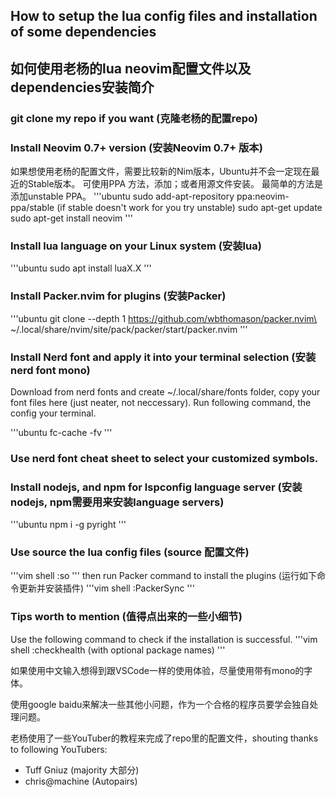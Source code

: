 ## How to setup the lua config files and installation of some dependencies
## 如何使用老杨的lua neovim配置文件以及dependencies安装简介

### git clone my repo if you want (克隆老杨的配置repo)

### Install Neovim 0.7+ version (安装Neovim 0.7+ 版本)
如果想使用老杨的配置文件，需要比较新的Nim版本，Ubuntu并不会一定现在最近的Stable版本。
可使用PPA 方法，添加；或者用源文件安装。
最简单的方法是添加unstable PPA。
'''ubuntu
sudo add-apt-repository ppa:neovim-ppa/stable (if stable doesn't work for you try unstable)
sudo apt-get update
sudo apt-get install neovim
'''

### Install lua language on your Linux system (安装lua)

'''ubuntu
sudo apt install luaX.X
'''

### Install Packer.nvim for plugins (安装Packer)
'''ubuntu
git clone --depth 1 https://github.com/wbthomason/packer.nvim\
 ~/.local/share/nvim/site/pack/packer/start/packer.nvim
'''

### Install Nerd font and apply it into your terminal selection (安装nerd font mono)

Download from nerd fonts and create ~/.local/share/fonts folder, copy your font files here (just neater, not neccessary). Run following command, the config your
terminal.

'''ubuntu
fc-cache -fv
'''

### Use nerd font cheat sheet to select your customized symbols. 

### Install nodejs, and npm for lspconfig language server (安装nodejs, npm需要用来安装language servers)
'''ubuntu
npm i -g pyright
'''

### Use source the lua config files (source 配置文件)
'''vim shell
:so
'''
then run Packer command to install the plugins (运行如下命令更新并安装插件)
'''vim shell
:PackerSync
'''

### Tips worth to mention (值得点出来的一些小细节)
Use the following command to check if the installation is successful.
'''vim shell
:checkhealth (with optional package names)
'''

如果使用中文输入想得到跟VSCode一样的使用体验，尽量使用带有mono的字体。

使用google baidu来解决一些其他小问题，作为一个合格的程序员要学会独自处理问题。

老杨使用了一些YouTuber的教程来完成了repo里的配置文件，shouting thanks to following YouTubers:
* Tuff Gniuz (majority 大部分)
* chris@machine (Autopairs)
